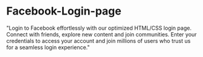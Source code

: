 # Facebook-Login-page
"Login to Facebook effortlessly with our optimized HTML/CSS login page. Connect with friends, explore new content and join communities. Enter your credentials to access your account and join millions of users who trust us for a seamless login experience."
